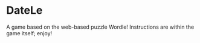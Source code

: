 # DateLe
A game based on the web-based puzzle Wordle!
Instructions are within the game itself; enjoy!
